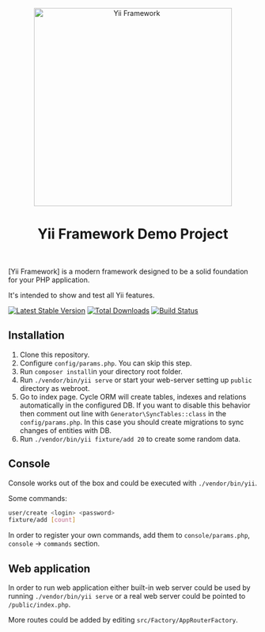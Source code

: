 <p align="center">
    <a href="http://www.yiiframework.com/" target="_blank">
        <img src="https://www.yiiframework.com/files/logo/yii.png" width="400" alt="Yii Framework" />
    </a>
    <h1 align="center">Yii Framework Demo Project</h1>
    <br>
</p>

[Yii Framework] is a modern framework designed to be a solid foundation for your PHP application.

It's intended to show and test all Yii features.

[![Latest Stable Version](https://poser.pugx.org/yiisoft/yii-demo/v/stable.png)](https://packagist.org/packages/yiisoft/yii-demo)
[![Total Downloads](https://poser.pugx.org/yiisoft/yii-demo/downloads.png)](https://packagist.org/packages/yiisoft/yii-demo)
[![Build Status](https://travis-ci.com/yiisoft/yii-demo.svg?branch=master)](https://travis-ci.com/yiisoft/yii-demo)

## Installation

1. Clone this repository.
2. Configure `config/params.php`. You can skip this step.
3. Run `composer install`in your directory root folder.
4. Run `./vendor/bin/yii serve` or start your web-server setting up `public` directory as webroot.
5. Go to index page. Cycle ORM will create tables, indexes and relations automatically in the configured DB.
  If you want to disable this behavior then comment out line with `Generator\SyncTables::class` in the `config/params.php`.
  In this case you should create migrations to sync changes of entities with DB.
 6. Run `./vendor/bin/yii fixture/add 20` to create some random data.

## Console

Console works out of the box and could be executed with `./vendor/bin/yii`.

Some commands:

```bash
user/create <login> <password>
fixture/add [count]
```

In order to register your own commands, add them to `console/params.php`, `console` → `commands` section.

## Web application

In order to run web application either built-in web server could be used by running `./vendor/bin/yii serve` or a
real web server could be pointed to `/public/index.php`.

More routes could be added by editing `src/Factory/AppRouterFactory`.
